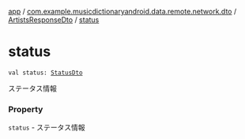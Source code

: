 [app](../../index.md) / [com.example.musicdictionaryandroid.data.remote.network.dto](../index.md) / [ArtistsResponseDto](index.md) / [status](./status.md)

# status

`val status: `[`StatusDto`](../-status-dto/index.md)

ステータス情報

### Property

`status` - ステータス情報